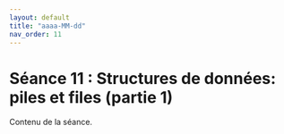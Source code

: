 ```yaml
---
layout: default
title: "aaaa-MM-dd"
nav_order: 11
---
```


# Séance 11 : Structures de données: piles et files (partie 1)

Contenu de la séance.
